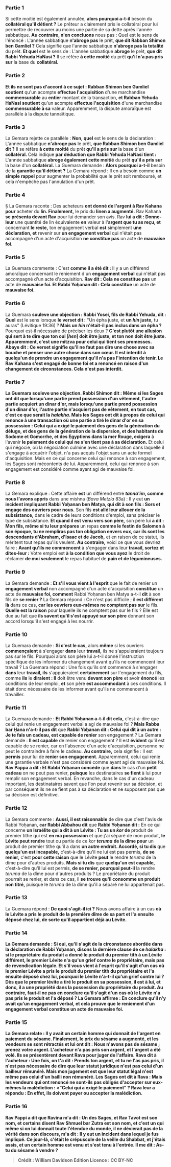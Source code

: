 
### Partie 1
Si cette moitié est également annulée, <b>alors pourquoi a-t-il</b> besoin du <b>collatéral qu'il détient ?</b> Le prêteur a clairement pris le collatéral pour lui permettre de recouvrer au moins une partie de sa dette après l'année sabbatique. <b>Au contraire, n'en concluons</b> nous pas : Quel</b> est le sens de l'énoncé : L'année sabbatique <b>n'abroge pas</b> le prêt, <b>que dit Rabban Shimon ben Gamliel ?</b> Cela signifie que l'année sabbatique <b>n'abroge pas la totalité</b> du prêt. <b>Et quel</b> est le sens de : L'année sabbatique <b>abroge</b> le prêt, <b>que dit Rabbi Yehuda HaNasi ?</b> Il se réfère <b>à cette moitié</b> du prêt <b>qu'il n'a pas pris sur</b> la base du <b>collatéral.</b>

### Partie 2
<b>Et ils ne sont pas d'accord à ce sujet : Rabban Shimon ben Gamliel soutient</b> qu'un acompte <b>effectue l'acquisition</b> d'une marchandise <b>commensurable</b> au <b>entier</b> montant de la transaction, <b>et Rabban Yehuda HaNasi soutient</b> qu'un acompte <b>effectue l'acquisition</b> d'une marchandise <b>commensurable à sa</b> valeur. Apparemment, la dispute amoraïque est parallèle à la dispute tannaïtique.

### Partie 3
La Gemara rejette ce parallèle : <b>Non, quel</b> est le sens de la déclaration : L'année sabbatique <b>n'abroge pas</b> le prêt, <b>que Rabban Shimon ben Gamliel dit ?</b> Il se réfère <b>à cette moitié</b> du prêt <b>qu'il a pris sur</b> la base d'un <b>collatéral. </b> Cela indique <b>par déduction que Rabbi Yehuda HaNasi tient : </b> L'année sabbatique <b>abroge également cette moitié</b> du prêt <b>qu'il a pris sur</b> la base d'un <b>collatéral.</b> La Guemara demande : <b>Alors pourquoi a-t-il</b> besoin de la <b>garantie qu'il détient ?</b> La Gemara répond : Il en a besoin comme <b>un simple rappel</b> pour augmenter la probabilité que le prêt soit remboursé, et cela n'empêche pas l'annulation d'un prêt.

### Partie 4
§ La Gemara raconte : Des acheteurs <b>ont donné de l'argent à Rav Kahana pour</b> acheter du <b>lin. Finalement,</b> le prix du <b>linen a augmenté.</b> Rav Kahana <b>se présenta devant Rav</b> pour lui demander son avis. Rav <b>lui a dit : Donne-leur</b> une quantité de lin équivalente <b>en</b> valeur à l'<b>argent que tu as reçu, et</b> concernant <b>le reste,</b> ton engagement verbal <b>est</b> simplement <b>une déclaration, et</b> revenir sur <b>un engagement verbal</b> qui n'était pas accompagné d'un acte d'acquisition <b>ne constitue pas</b> un acte de <b>mauvaise foi.</b>

### Partie 5
La Guemara commente : C'est <b>comme il a été dit :</b> Il y a un différend amoraïque concernant le reniement d'un <b>engagement verbal</b> qui n'était pas accompagné d'un acte d'acquisition. <b>Rav dit : Cela ne constitue pas</b> un acte de <b>mauvaise foi. Et Rabbi Yoḥanan dit : Cela constitue</b> un acte de <b>mauvaise foi.</b>

### Partie 6
La Guemara <b>souleve une objection : Rabbi Yosei, fils de Rabbi Yehuda, dit : Quel</b> est le sens lorsque <b>le verset dit :</b> "Un épha juste, et <b>un <i>hin</i> juste,</b> tu auras" (Lévitique 19:36) ? <b>Mais un <i>hin</i> n'était-il pas inclus dans un épha ?</b> Pourquoi est-il nécessaire de préciser les deux ? <b>C'est plutôt une allusion qui sert <b>à te dire que ton oui [<i>hen</i>]</b> doit être <b>juste, et ton non</b> doit être <b>juste.</b> Apparemment, c'est une mitzva pour celui qui tient ses promesses. <b>Abaye dit : Ce</b> verset signifie <b>qu'il ne faut pas dire une</b> chose <b>avec</b> sa <b>bouche et</b> penser <b>une</b> autre chose <b>dans</b> son <b>cœur.</b> Il est interdit à quelqu'un de prendre un engagement qu'il n'a pas l'intention de tenir. Le Rav Kahana s'est engagé de bonne foi et a renoncé en raison d'un changement de circonstances. Cela n'est pas interdit.

### Partie 7
La Guemara <b>souleve une objection. Rabbi Shimon dit : Même si</b> les Sages <b>ont dit</b> que lorsqu'une partie prend possession d'un <b>vêtement,</b> l'autre partie <b>acquiert un dinar d'or, mais</b> lorsqu'une partie prend possession d'un <b>dinar d'or,</b> l'autre partie <b>n'acquiert pas de vêtement, en tout cas, c'est</b> ce que serait la <b><i>halakha</i></b>. <b>Mais</b> les Sages ont <b>dit</b> à propos de celui qui renonce à une transaction où une partie a tiré le dinar d'or en sa possession : <b>Celui qui a exigé le paiement des gens de la génération du déluge, et des gens de la génération de la dispersion, et des habitants de Sodome et Gomorrhe, et des Egyptiens dans la</b> mer Rouge, exigera</b> à l'avenir <b>le paiement de celui qui ne s'en tient pas à sa déclaration.</b> Et celui qui négocie, où la négociation culmine avec une déclaration dans laquelle il s'engage à acquérir l'objet, n'a pas acquis l'objet sans un acte formel d'acquisition. Mais en ce qui concerne celui qui renonce à son engagement, les Sages sont mécontents de lui. Apparemment, celui qui renonce à son engagement est considéré comme ayant agi de mauvaise foi.

### Partie 8
La Gemara explique : Cette affaire <b>est</b> un différend entre <b><i>tanna'im</i>, comme nous l'avons appris</b> dans une mishna (<i>Bava Metzia</i> 83a) : Il y eut <b>un incident impliquant Rabbi Yoḥanan ben Matya, qui dit à son fils : Sors et engage des ouvriers pour nous.</b> Son fils <b>est allé leur allouer de la subsistance,</b> dans le cadre de leurs conditions d'emploi, sans préciser le type de subsistance. <b>Et quand il est venu vers son père,</b> son père lui <b>a dit : Mon fils, même si tu leur prépares</b> un repas <b>comme le festin de Salomon à son époque, tu ne rempliras pas ton obligation envers eux, car ils sont les descendants d'Abraham, d'Isaac et de Jacob,</b> et en raison de ce statut, ils méritent tout repas qu'ils veulent. <b>Au contraire,</b> voici ce que vous devriez faire : <b>Avant qu'ils ne commencent</b> à s'engager dans leur <b>travail, sortez et dites-leur :</b> Votre emploi est <b>à la condition que vous ayez</b> le droit de réclamer <b>de moi seulement</b> le repas habituel de <b>pain et de légumineuses.</b>

### Partie 9
La Gemara demande : <b>Et s'il vous vient à l'esprit</b> que le fait de renier un <b>engagement verbal</b> non accompagné d'un acte d'acquisition <b>constitue</b> un acte de <b>mauvaise foi, comment</b> Rabbi Yoḥanan ben Matya a-t-il <b>dit</b> à son fils de <b>se renier ?</b> La Gemara répond : Ce n'est pas difficile ; il <b>est différent là</b> dans ce cas, <b>car les ouvriers eux-mêmes ne comptent pas sur</b> le fils. <b>Quelle est la raison</b> pour laquelle ils ne comptent pas sur le fils ? Elle est due au fait que <b>ils savent qu'il s'est appuyé sur son père</b> donnant son accord lorsqu'il s'est engagé à les nourrir.

### Partie 10
La Guemara demande : <b>Si c'est le cas,</b> alors <b>même</b> si les ouvriers <b>commençaient</b> à s'engager <b>dans</b> leur <b>travail,</b> ils ne s'appuieraient toujours pas sur le fils. Pourquoi alors son père lui a-t-il donné l'instruction spécifique de les informer du changement avant qu'ils ne commencent leur travail ? La Guemara répond : Une fois qu'ils ont commencé</b> à s'engager <b>dans</b> leur <b>travail, ils</b> s'appuieraient <b>certainement</b> sur l'engagement du fils, comme <b>ils</b> le <b>diraient : Il</b> doit être venu <b>devant son père</b> et avoir <b>énoncé</b> les conditions de leur emploi, <b>et</b> son père <b>est accommodant</b> à ces conditions. Il était donc nécessaire de les informer avant qu'ils ne commencent à travailler.

### Partie 11
La Guemara demande : <b>Et Rabbi Yoḥanan a-t-il dit cela,</b> c'est-à-dire que celui qui renie un engagement verbal a agi de mauvaise foi ? <b>Mais Rabba bar Ḥana n'a-t-il pas dit</b> que <b>Rabbi Yoḥanan dit : Celui qui dit à un autre : Je te fais un cadeau, est capable de renier</b> son engagement ? La Gemara demande : <b>Il est capable</b> de renier son engagement ? Il est <b>évident</b> qu'il est capable de se renier, car en l'absence d'un acte d'acquisition, personne ne peut le contraindre à faire le cadeau. <b>Au contraire,</b> cela signifie : Il est <b>permis</b> pour lui de <b>renier son engagement</b>. Apparemment, celui qui renie une garantie verbale n'est pas considéré comme ayant agi de mauvaise foi. <b>Rav Pappa a dit : Et Rabbi Yoḥanan concède</b> que <b>dans</b> le cas d'un <b>petit cadeau</b> on ne peut pas renier, <b>puisque</b> les destinataires <b>se fient</b> à lui pour remplir son engagement verbal. En revanche, dans le cas d'un cadeau important, les destinataires savent que l'on peut revenir sur sa décision, et par conséquent ils ne se fient pas à sa déclaration et ne supposent pas que sa décision est définitive.

### Partie 12
La Gemara commente : <b>Aussi, il est raisonnable</b> de dire que c'est l'avis de Rabbi Yoḥanan, <b>car Rabbi Abbahou dit</b> que <b>Rabbi Yoḥanan dit :</b> En ce qui concerne <b>un Israélite qui a dit à un Lévite : Tu as un <i>kor</i> de</b> produit de premier</b> tithe</b> qui est <b>en ma possession</b> et que j'ai séparé de mon produit, <b>le Lévite peut rendre</b> tout ou partie de ce <i>kor <b>teruma</b></i> <b>de la dîme pour</b> un produit de premier tithe qu'il a dans <b>un autre endroit. Accordé, si tu dis</b> que <b>quelqu'un est incapable,</b> c'est-à-dire qu'il ne lui est pas permis, <b>de se renier,</b> c'est <b>pour cette raison</b> que le Lévite <b>peut</b> le rendre <i>teruma</i> de la dîme pour d'autres produits. <b>Mais si tu dis</b> que <b>quelqu'un est capable,</b> c'est-à-dire qu'il lui est permis, <b>de se renier, pourquoi peut-il</b> la rendre <i>teruma</i> de la dîme pour d'autres produits ? Le propriétaire du produit pourrait se renier, et dans ce cas, il <b>se trouve qu'il consomme un produit non titré,</b> puisque le <i>teruma</i> de la dîme qu'il a séparé ne lui appartenait pas.

### Partie 13
La Guemara répond : <b>De quoi s'agit-il ici ?</b> Nous avons affaire à un cas <b>où le Lévite <b>a pris</b> le produit de la première dîme <b>de sa part et l'a ensuite déposé chez lui,</b> de sorte qu'il appartient déjà au Lévite.

### Partie 14
La Gemara demande : <b>Si oui,</b> qu'il s'agit de la circonstance abordée dans la déclaration de Rabbi Yoḥanan, <b>disons la dernière clause</b> de ce <i>halakha</i> : si le propriétaire du produit <b>a donné</b> le produit du premier tith <b>à un Lévite différent,</b> le premier Lévite <b>n'a qu'un grief contre</b> le propriétaire, mais pas de revendication légale. <b>Et s'il vous vient à l'esprit</b> qu'il s'agit d'un cas <b>où</b> le premier Lévite <b>a pris</b> le produit du premier tith <b>du propriétaire <b>et l'a ensuite déposé chez lui, pourquoi</b> le Lévite <b>n'a-t-il qu'un grief contre lui ? Dès que</b> le premier lévite a <b>tiré</b> le produit en sa possession, il est à lui, et donc, <b>il a une propriété dans</b> la possession du propriétaire du produit. <b>Au contraire,</b> faut-il <b>ne pas en conclure</b> qu'il s'agit d'un cas <b>où</b> le Lévite <b>n'a pas pris</b> le produit et l'a déposé ? La Gemara affirme : <b>En conclure</b> qu'il n'y avait qu'un engagement verbal, et cela prouve que le reniement d'un engagement verbal constitue un acte de mauvaise foi.

### Partie 15
La Gemara relate : Il y avait <b>un certain homme qui donnait de l'argent</b> en paiement <b>du sésame. Finalement,</b> le prix du <b>sésame a augmenté,</b> et les vendeurs <b>se sont rétractés et lui ont dit : Nous n'avons pas de sésame ; prenez votre argent.</b> L'acheteur <b>n'a pas pris son argent,</b> et l'argent <b>a été volé. Ils se présentèrent devant Rava</b> pour juger de l'affaire. Rava <b>dit à</b> l'acheteur : <b>Une fois, on t'a dit : Prends ton argent, et tu ne l'as pas pris</b>, <b>il n'est pas nécessaire</b> de dire <b>que</b> leur statut juridique <b>n'est pas</b> celui d'un <b>bailleur rémunéré. Mais</b> mon jugement est que leur statut légal <b>n'est même pas</b> celui d'un bailli non rémunéré. Les Sages ont dit à Rava : Mais les vendeurs qui ont renoncé ne sont-ils pas obligés d'accepter sur eux-mêmes la malédiction : <"Celui qui a exigé le paiement" ? Rava leur a répondu : En effet,</b> ils doivent payer ou accepter la malédiction.

### Partie 16
<b>Rav Pappi a dit</b> que <b>Ravina m'a dit : Un des Sages, et Rav Tavot est son nom, et certains disent Rav Shmuel bar Zutra est son nom,</b> et c'est un <b>qui</b> même <b>si on lui donnait toute l'étendue du monde, il ne dévierait pas de</b> la vérité dans <b>son discours, m'a dit : Il y eut un incident dans lequel je</b> fus impliqué. Ce <b>jour-là,</b> c'était <b>le crépuscule de la veille du Shabbat, et j'étais assis, et un certain homme est venu et s'est tenu à l'entrée.</b> Il <b>me dit : As-tu du sésame à vendre ?</b>

>Crédit : William Davidson Edition
>Licence : CC BY-NC